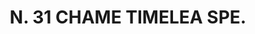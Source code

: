 ---
title: "N. 31 CHAME TIMELEA SPE."
plant-name: "N. 31."
plant-number: "031"
plant-img1: "/assets/img/plant031_verso.jpg"
plant-img2: "/assets/img/plant031.jpg"
plant-xml: "/assets/xml/plant031.xml"
plant-title: "N. 31 CHAME TIMELEA SPE."
plant-taxon-link: "http://www.worldfloraonline.org/taxon/wfo-0000637544"
plant-taxon-content: "[Daphne Cneorum L.]"
layout: single-xml
---